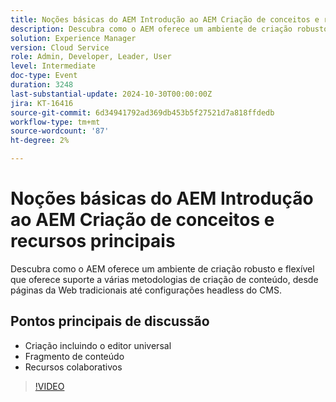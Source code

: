 ```yaml
---
title: Noções básicas do AEM Introdução ao AEM Criação de conceitos e recursos principais
description: Descubra como o AEM oferece um ambiente de criação robusto e flexível que oferece suporte a várias metodologias de criação de conteúdo, desde páginas da Web tradicionais até configurações headless do CMS.Pontos principais de discussão:Criação incluindo editor universalFragmento de conteúdoRecursos colaborativos
solution: Experience Manager
version: Cloud Service
role: Admin, Developer, Leader, User
level: Intermediate
doc-type: Event
duration: 3248
last-substantial-update: 2024-10-30T00:00:00Z
jira: KT-16416
source-git-commit: 6d34941792ad369db453b5f27521d7a818ffdedb
workflow-type: tm+mt
source-wordcount: '87'
ht-degree: 2%

---
```



# Noções básicas do AEM Introdução ao AEM Criação de conceitos e recursos principais

Descubra como o AEM oferece um ambiente de criação robusto e flexível que oferece suporte a várias metodologias de criação de conteúdo, desde páginas da Web tradicionais até configurações headless do CMS.

## Pontos principais de discussão

* Criação incluindo o editor universal
* Fragmento de conteúdo
* Recursos colaborativos

>[!VIDEO](https://video.tv.adobe.com/v/3435747/?learn=on)
